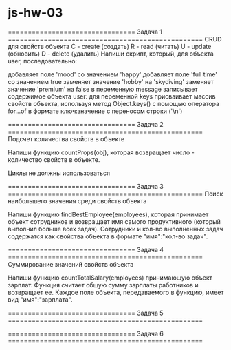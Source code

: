# js-hw-03
================================ Задача 1 ================================================= 
CRUD для свойств объекта
С - create (создать)
R - read (читать)
U - update (обновить)
D - delete (удалить)
Напиши скрипт, который, для объекта user, последовательно:

добавляет поле 'mood' со значением 'happy'
добавляет поле 'full time' со значением true
заменяет значение 'hobby' на 'skydiving'
заменяет значение 'premium' на false
в переменную message записывает содержимое объекта user:
для переменной keys присваивает массив свойств объекта, используя метод Object.keys()
с помощью оператора for...of
в формате ключ:значение
c переносом строки ('\n')

================================ Задача 2 ================================================= 
Подсчет количества свойств в объекте

Напиши функцию countProps(obj), которая возвращает число - количество свойств в объекте.

Циклы не должны использоваться

================================ Задача 3 ================================================= 
Поиск наибольшего значения среди свойств объекта

Напиши функцию findBestEmployee(employees), которая принимает объект сотрудников и возвращает имя самого продуктивного (который выполнил больше всех задач). Сотрудники и кол-во выполненных задач содержатся как свойства объекта в формате "имя":"кол-во задач".

================================ Задача 4 ================================================= 
Суммирование значений свойств объекта

Напиши функцию countTotalSalary(employees) принимающую объект зарплат. Функция считает общую сумму зарплаты работников и возвращает ее. Каждое поле объекта, передаваемого в функцию, имеет вид "имя":"зарплата".

================================ Задача 5 ================================================= 


================================ Задача 6 ================================================= 
